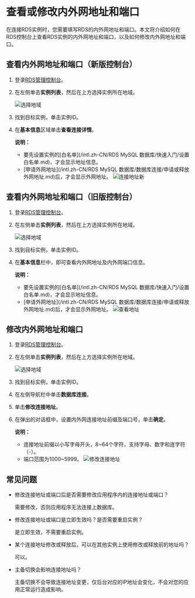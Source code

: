 # 查看或修改内外网地址和端口

在连接RDS实例时，您需要填写RDS的内外网地址和端口。本文将介绍如何在RDS控制台上查看RDS实例的内外网地址和端口，以及如何修改内外网地址和端口。

## 查看内外网地址和端口（新版控制台）

1.  登录[RDS管理控制台](https://rds.console.aliyun.com/)。

2.  在左侧单击**实例列表**，然后在上方选择实例所在地域。

    ![选择地域](https://static-aliyun-doc.oss-accelerate.aliyuncs.com/assets/img/zh-CN/3074469951/p36543.png)

3.  找到目标实例，单击实例ID。

4.  在**基本信息**区域单击**查看连接详情**。

    **说明：**

    -   要先设置实例的[白名单](/intl.zh-CN/RDS MySQL 数据库/快速入门/设置白名单.md)，才会显示地址信息。
    -   [申请外网地址](/intl.zh-CN/RDS MySQL 数据库/数据库连接/申请或释放外网地址.md)后，才会显示外网地址。
    ![连接地址新](https://static-aliyun-doc.oss-accelerate.aliyuncs.com/assets/img/zh-CN/1246037061/p188506.png)


## 查看内外网地址和端口（旧版控制台）

1.  登录[RDS管理控制台](https://rds.console.aliyun.com/)。

2.  在左侧单击**实例列表**，然后在上方选择实例所在地域。

    ![选择地域](https://static-aliyun-doc.oss-accelerate.aliyuncs.com/assets/img/zh-CN/3074469951/p36543.png)

3.  找到目标实例，单击实例ID。

4.  在**基本信息**栏中，即可查看内外网地址及内外网端口信息。

    **说明：**

    -   要先设置实例的[白名单](/intl.zh-CN/RDS MySQL 数据库/快速入门/设置白名单.md)，才会显示地址信息。
    -   [申请外网地址](/intl.zh-CN/RDS MySQL 数据库/数据库连接/申请或释放外网地址.md)后，才会显示外网地址。
    ![查看地址](https://static-aliyun-doc.oss-accelerate.aliyuncs.com/assets/img/zh-CN/1177559951/p4256.png)


## 修改内外网地址和端口

1.  登录[RDS管理控制台](https://rds.console.aliyun.com/)。

2.  在左侧单击**实例列表**，然后在上方选择实例所在地域。

    ![选择地域](https://static-aliyun-doc.oss-accelerate.aliyuncs.com/assets/img/zh-CN/3074469951/p36543.png)

3.  找到目标实例，单击实例ID。

4.  在左侧导航栏中单击**数据库连接**。

5.  单击**修改连接地址**。

6.  在弹出的对话框中，设置内外网连接地址前缀及端口号，单击**确定**。

    **说明：**

    -   连接地址前缀以小写字母开头，8~64个字符，支持字母、数字和连字符（-）。
    -   端口范围为1000~5999。
    ![修改连接地址](https://static-aliyun-doc.oss-accelerate.aliyuncs.com/assets/img/zh-CN/1202749951/p53802.png)


## 常见问题

-   修改连接地址或端口后是否需要修改应用程序内的连接地址或端口？

    需要修改，否则应用程序无法连接上数据库。

-   修改连接地址或端口是立即生效吗？是否需要重启实例？

    是立即生效，不需要重启实例。

-   某个连接地址修改或释放后，可以在其他实例上使用修改或释放前的地址吗？

    可以。

-   主备切换会影响连接地址吗？

    主备切换不会导致连接地址变更，仅后台对应的IP地址会变化，不会对您的应用正常运行造成影响。


